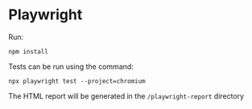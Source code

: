 # Playwright

Run:
```
npm install
```

Tests can be run using the command:
```
npx playwright test --project=chromium
```
The HTML report will be generated in the `/playwright-report` directory